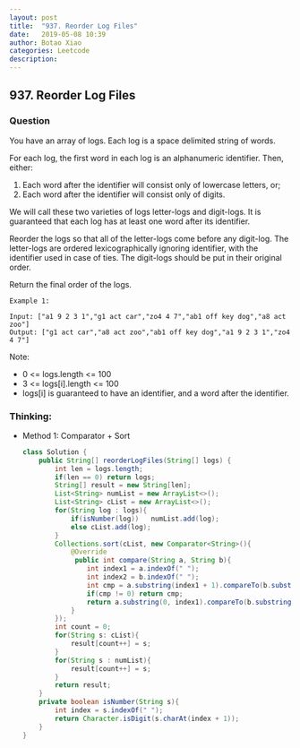 ```yaml
---
layout: post
title:  "937. Reorder Log Files"
date:   2019-05-08 10:39
author: Botao Xiao
categories: Leetcode
description:
---
```

## 937. Reorder Log Files

### Question
You have an array of logs.  Each log is a space delimited string of words.

For each log, the first word in each log is an alphanumeric identifier.  Then, either:

1. Each word after the identifier will consist only of lowercase letters, or;
2. Each word after the identifier will consist only of digits.

We will call these two varieties of logs letter-logs and digit-logs.  It is guaranteed that each log has at least one word after its identifier.

Reorder the logs so that all of the letter-logs come before any digit-log.  The letter-logs are ordered lexicographically ignoring identifier, with the identifier used in case of ties.  The digit-logs should be put in their original order.

Return the final order of the logs.

```
Example 1:

Input: ["a1 9 2 3 1","g1 act car","zo4 4 7","ab1 off key dog","a8 act zoo"]
Output: ["g1 act car","a8 act zoo","ab1 off key dog","a1 9 2 3 1","zo4 4 7"]
```

Note:
* 0 <= logs.length <= 100
* 3 <= logs[i].length <= 100
* logs[i] is guaranteed to have an identifier, and a word after the identifier.

### Thinking:
* Method 1: Comparator + Sort
    ```Java
    class Solution {
        public String[] reorderLogFiles(String[] logs) {
            int len = logs.length;
            if(len == 0) return logs;
            String[] result = new String[len];
            List<String> numList = new ArrayList<>();
            List<String> cList = new ArrayList<>();
            for(String log : logs){
                if(isNumber(log))   numList.add(log);
                else cList.add(log);
            }
            Collections.sort(cList, new Comparator<String>(){
                @Override
                 public int compare(String a, String b){
                    int index1 = a.indexOf(" ");
                    int index2 = b.indexOf(" ");
                    int cmp = a.substring(index1 + 1).compareTo(b.substring(index2 + 1));
                    if(cmp != 0) return cmp;
                    return a.substring(0, index1).compareTo(b.substring(0, index2));
                }
            });
            int count = 0;
            for(String s: cList){
                result[count++] = s;
            }
            for(String s : numList){
                result[count++] = s;
            }
            return result;
        }
        private boolean isNumber(String s){
            int index = s.indexOf(" ");
            return Character.isDigit(s.charAt(index + 1));
        }
    }
    ```
    